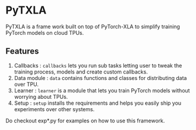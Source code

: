 # PyTXLA
PyTXLA is a frame work built on top of PyTorch-XLA to simplify training PyTorch models on cloud TPUs.

## Features
1. Callbacks : `callbacks` lets you run sub tasks letting user to tweak the training process, models and create custom callbacks.
2. Data module : `data` contains functions and classes for distributing data over TPU.
3. Learner : `learner` is a module that lets you train PyTorch models without worrying about TPUs.
4. Setup : `setup` installs the requirements and helps you easily ship you experiments over other systems.

Do checkout exp*.py for examples on how to use this framework.
